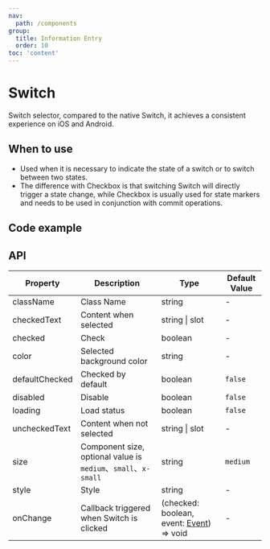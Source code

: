 ```yaml
---
nav:
  path: /components
group:
  title: Information Entry
  order: 10
toc: 'content'
---
```


# Switch

<!-- <code src="../../docs/components/compatibility.tsx" inline="true"></code> -->

Switch selector, compared to the native Switch, it achieves a consistent experience on iOS and Android.

## When to use

- Used when it is necessary to indicate the state of a switch or to switch between two states.
- The difference with Checkbox is that switching Switch will directly trigger a state change, while Checkbox is usually used for state markers and needs to be used in conjunction with commit operations.

## Code example

<code src='../../demo/pages/Switch/index'></code>

## API

| Property           | Description                                      | Type                                                                                                | Default Value   |
| -------------- | ----------------------------------------- | --------------------------------------------------------------------------------------------------- | -------- |
| className      | Class Name                                      | string                                                                                              | -        |
| checkedText    | Content when selected                              | string \| slot                                                                                      | -        |
| checked        | Check                                  | boolean                                                                                             | -        |
| color          | Selected background color                                | string                                                                                              | -        |
| defaultChecked | Checked by default                              | boolean                                                                                             | `false`  |
| disabled       | Disable                                  | boolean                                                                                             | `false`  |
| loading        | Load status                              | boolean                                                                                             | `false`  |
| uncheckedText  | Content when not selected                            | string \| slot                                                                                      | -        |
| size           | Component size, optional value is `medium`、`small`、`x-small` | string                                                                                              | `medium` |
| style          | Style                                      | string                                                                                              | -        |
| onChange       | Callback triggered when Switch is clicked                   | (checked: boolean, event: [Event](https://opendocs.alipay.com/mini/framework/event-object)) => void | -        |
